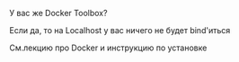 У вас же Docker Toolbox?

Если да, то на Localhost у вас ничего не будет bind'иться

См.лекцию про Docker и инструкцию по установке